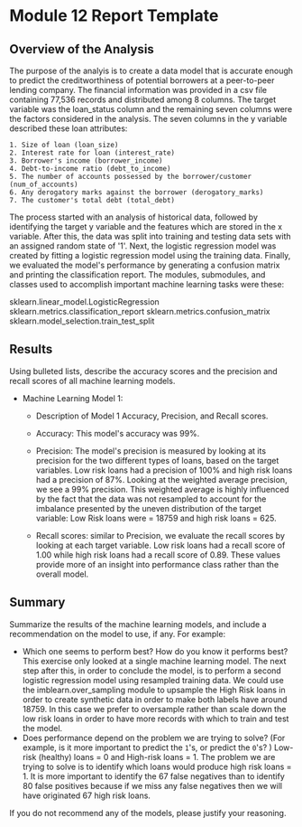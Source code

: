 # Module 12 Report Template

## Overview of the Analysis

<!-- In this section, describe the analysis you completed for the machine learning models used in this Challenge. This might include:

* Explain the purpose of the analysis.     
* Explain what financial information the data was on, and what you needed to predict.
* Provide basic information about the variables you were trying to predict (e.g., `value_counts`).
* Describe the stages of the machine learning process you went through as part of this analysis.
* Briefly touch on any methods you used (e.g., `LogisticRegression`, or any other algorithms). -->

The purpose of the analyis is to create a data model that is accurate enough to predict the creditworthiness of potential borrowers at a peer-to-peer lending company. The financial information was provided in a csv file containing 77,536 records and distributed among 8 columns. The target variable was the loan_status column and the remaining seven columns were the factors considered in the analysis. The seven columns in the y variable described these loan attributes:

    1. Size of loan (loan_size)
    2. Interest rate for loan (interest_rate)
    3. Borrower's income (borrower_income)
    4. Debt-to-income ratio (debt_to_income)
    5. The number of accounts possessed by the borrower/customer (num_of_accounts)
    6. Any derogatory marks against the borrower (derogatory_marks)
    7. The customer's total debt (total_debt)

The process started with an analysis of historical data, followed by identifying the target y variable and the features which are stored in the x variable. After this, the data was split into training and testing data sets with an assigned random state of '1'. Next, the logistic regression model was created by fitting a logistic regression model using the training data. Finally, we evaluated the model's performance by generating a confusion matrix and printing the classification report. The modules, submodules, and classes used to accomplish important machine learning tasks were these:

sklearn.linear_model.LogisticRegression
sklearn.metrics.classification_report
sklearn.metrics.confusion_matrix
sklearn.model_selection.train_test_split


## Results

Using bulleted lists, describe the accuracy scores and the precision and recall scores of all machine learning models.

* Machine Learning Model 1:
    * Description of Model 1 Accuracy, Precision, and Recall scores.

    * Accuracy: This model's accuracy was 99%.
    * Precision: The model's precision is measured by looking at its precision for the two different types of loans, based on the target variables. Low risk loans had a precision of 100% and high risk loans had a precision of 87%. Looking at the weighted average precision, we see a 99% precision. This weighted average is highly influenced by the fact that the data was not resampled to account for the imbalance presented by the uneven distribution of the target variable: Low Risk loans were = 18759 and high risk loans = 625.
    * Recall scores: similar to Precision, we evaluate the recall scores by looking at each target variable. Low risk loans had a recall score of 1.00 while high risk loans had a recall score of 0.89. These values provide more of an insight into performance class rather than the overall model.

## Summary

Summarize the results of the machine learning models, and include a recommendation on the model to use, if any. For example:

* Which one seems to perform best? How do you know it performs best?
    This exercise only looked at a single machine learning model. The next step after this, in order to conclude the model, is to perform a second logistic regression model using resampled training data. We could use the imblearn.over_sampling module to upsample the High Risk loans in order to create synthetic data in order to make both labels have around 18759. In this case we prefer to oversample rather than scale down the low risk loans in order to have more records with which to train and test the model.
* Does performance depend on the problem we are trying to solve? (For example, is it more important to predict the `1`'s, or predict the `0`'s? )
    Low-risk (healthy) loans = 0 and High-risk loans = 1. The problem we are trying to solve is to identify which loans would produce high risk loans = 1. It is more important to identify the 67 false negatives than to identify 80 false positives because if we miss any false negatives then we will have originated 67 high risk loans.
    

If you do not recommend any of the models, please justify your reasoning.
